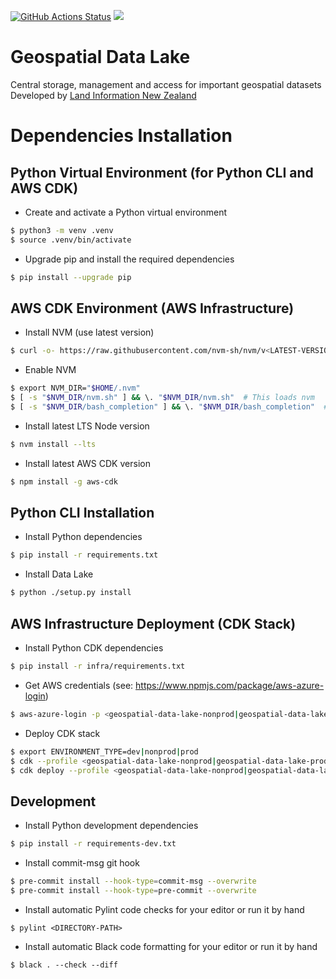 [![GitHub Actions Status](https://github.com/linz/geospatial-data-lake/workflows/Build/badge.svg)](https://github.com/linz/geospatial-data-lake/actions) ![](https://img.shields.io/badge/WIP-Work%20In%20Progress-orange)

# Geospatial Data Lake
Central storage, management and access for important geospatial datasets
Developed by [Land Information New Zealand](https://github.com/linz)


# Dependencies Installation
## Python Virtual Environment (for Python CLI and AWS CDK)
* Create and activate a Python virtual environment

```bash
$ python3 -m venv .venv
$ source .venv/bin/activate
```

* Upgrade pip and install the required dependencies

```bash
$ pip install --upgrade pip
```


## AWS CDK Environment (AWS Infrastructure)
* Install NVM (use latest version)

```bash
$ curl -o- https://raw.githubusercontent.com/nvm-sh/nvm/v<LATEST-VERSION>/install.sh | bash
```

* Enable NVM

```bash
$ export NVM_DIR="$HOME/.nvm"
$ [ -s "$NVM_DIR/nvm.sh" ] && \. "$NVM_DIR/nvm.sh"  # This loads nvm
$ [ -s "$NVM_DIR/bash_completion" ] && \. "$NVM_DIR/bash_completion"  # This loads nvm bash_completion
```

* Install latest LTS Node version

```bash
$ nvm install --lts
```

* Install latest AWS CDK version

```bash
$ npm install -g aws-cdk
```


## Python CLI Installation
* Install Python dependencies

```bash
$ pip install -r requirements.txt
```

* Install Data Lake

```bash
$ python ./setup.py install
```


## AWS Infrastructure Deployment (CDK Stack)
* Install Python CDK dependencies

```bash
$ pip install -r infra/requirements.txt
```

* Get AWS credentials (see: https://www.npmjs.com/package/aws-azure-login)

```bash
$ aws-azure-login -p <geospatial-data-lake-nonprod|geospatial-data-lake-prod>
```

* Deploy CDK stack

```bash
$ export ENVIRONMENT_TYPE=dev|nonprod|prod
$ cdk --profile <geospatial-data-lake-nonprod|geospatial-data-lake-prod> bootstrap aws://unknown-account/ap-southeast-2
$ cdk deploy --profile <geospatial-data-lake-nonprod|geospatial-data-lake-prod> geospatial-data-lake
```


## Development
* Install Python development dependencies

```bash
$ pip install -r requirements-dev.txt
```

* Install commit-msg git hook

```bash
$ pre-commit install --hook-type=commit-msg --overwrite
$ pre-commit install --hook-type=pre-commit --overwrite
```

* Install automatic Pylint code checks for your editor or run it by hand
```
$ pylint <DIRECTORY-PATH>
```

* Install automatic Black code formatting for your editor or run it by hand
```
$ black . --check --diff
```
